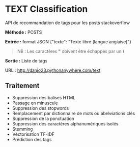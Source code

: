 
# TEXT Classification
API de recommandation de tags pour les posts stackoverflow

**Méthode :** POSTS

**Entrée :** format JSON
{"texte": "Texte libre (langue anglaise)"} 
> NB : Les caractères **"** doivent être échappés par un **\\**

**Sortie :** Liste de tags

URL : http://danjo23.pythonanywhere.com/text

## Traitement
- Suppression des balises HTML
- Passage en minuscule
- Suppression des stopwords
- Remplacement par dictionnaire de mots ou abréviations clés
- Suppression de la ponctuation
- Suppression des caractères alphanumériques isolés
- Stemming
- Vectorisation TF-IDF
- Prédiction des tags

